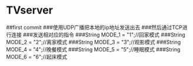 # TVserver
##first commit
###使用UDP广播把本地的ip地址发送出去
###然后通过TCP进行连接
###发送相对应的指令
###String MODE_1 = "1";//回家模式
###String MODE_2 = "2";//离家模式
###String MODE_3 = "3";//观影模式
###String MODE_4 = "4";//晚餐模式
###String MODE_5 = "5";//睡眠模式
###String MODE_6 = "6";//起床模式
